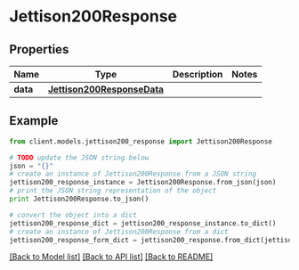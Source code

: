 # Jettison200Response

## Properties

Name | Type | Description | Notes
------------ | ------------- | ------------- | -------------
**data** | [**Jettison200ResponseData**](Jettison200ResponseData.md) |  |

## Example

```python
from client.models.jettison200_response import Jettison200Response

# TODO update the JSON string below
json = "{}"
# create an instance of Jettison200Response from a JSON string
jettison200_response_instance = Jettison200Response.from_json(json)
# print the JSON string representation of the object
print Jettison200Response.to_json()

# convert the object into a dict
jettison200_response_dict = jettison200_response_instance.to_dict()
# create an instance of Jettison200Response from a dict
jettison200_response_form_dict = jettison200_response.from_dict(jettison200_response_dict)
```

[[Back to Model list]](../README.md#documentation-for-models) [[Back to API list]](../README.md#documentation-for-api-endpoints) [[Back to README]](../README.md)
